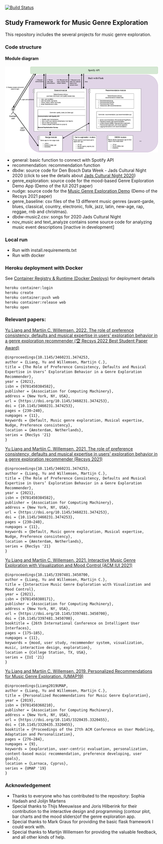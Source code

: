 [![Build Status](https://jenkins.tuneblendr.com/job/argueview-js/job/master/42/badge/icon)](https://jenkins.tuneblendr.com/job/argueview-js/job/master/42/)
## Study Framework for Music Genre Exploration
This repository includes the several projects for music genre exploration.

### Code structure
#### Module diagram
![Module diagram](doc/module_structure.png)
- general: basic function to connect with Spotify API
- recommendation: recommendation function 
- dbdw: source code for Den Bosch Data Week - Jads Cultural Night 2020
  (click to see the details about [Jads Cultural Night 2020](https://www.denbosch.nl/nl/denboschdataweek/dinsdag))
- genre_exploration: source code for the mood-based Genre Exploration Demo App (Demo of the IUI 2021 paper)
- nudge: source code for the 
[Music Genre Exploration Demo](https://music-genre-explore.herokuapp.com/) (Demo of the Recsys 2021 paper)
- genre_baseline: csv files of the 13 different music genres (avant-garde, 
  blues, classical, country, electronic, folk, jazz, latin, new-age, rap, reggae, rnb and christmas).
- dbdw-music2.csv: songs for 2020 Jads Cultural Night
- nov_music and text_analyze contains some source code for analyzing music event descriptions [inactive in development]

### Local run
- Run with install.requirements.txt
- Run with docker

### Heroku deployment with Docker
See [Container Registry & Runtime (Docker Deploys)](https://devcenter.heroku.com/articles/container-registry-and-runtime) for deployment details
```
heroku container:login
heroku create
heroku container:push web
heroku container:release web
heroku open
```

### Relevant papers:
[Yu Liang and Martijn C. Willemsen. 2022. The role of preference consistency, defaults and musical expertise in users’ exploration 
behavior in a genre exploration recommender (🏆 Recsys 2022 Best Student Paper Award)](https://doi.org/10.1145/3460231.3474253)

```
@inproceedings{10.1145/3460231.3474253,
author = {Liang, Yu and Willemsen, Martijn C.},
title = {The Role of Preference Consistency, Defaults and Musical Expertise in Users’ Exploration Behavior in a Genre Exploration Recommender},
year = {2021},
isbn = {9781450384582},
publisher = {Association for Computing Machinery},
address = {New York, NY, USA},
url = {https://doi.org/10.1145/3460231.3474253},
doi = {10.1145/3460231.3474253},
pages = {230–240},
numpages = {11},
keywords = {Default, Music genre exploration, Musical expertise, Nudge, Preference consistency},
location = {Amsterdam, Netherlands},
series = {RecSys '21}
}

```

[Yu Liang and Martijn C. Willemsen. 2021. The role of preference consistency, defaults and musical expertise in users’ exploration 
behavior in a genre exploration recommender (Recsys 2021)](https://doi.org/10.1145/3460231.3474253)

```
@inproceedings{10.1145/3460231.3474253,
author = {Liang, Yu and Willemsen, Martijn C.},
title = {The Role of Preference Consistency, Defaults and Musical Expertise in Users’ Exploration Behavior in a Genre Exploration Recommender},
year = {2021},
isbn = {9781450384582},
publisher = {Association for Computing Machinery},
address = {New York, NY, USA},
url = {https://doi.org/10.1145/3460231.3474253},
doi = {10.1145/3460231.3474253},
pages = {230–240},
numpages = {11},
keywords = {Default, Music genre exploration, Musical expertise, Nudge, Preference consistency},
location = {Amsterdam, Netherlands},
series = {RecSys '21}
}

```

[Yu Liang and Martijn C. Willemsen. 2021. Interactive Music Genre Exploration with Visualization and Mood Control (ACM IUI 2021)](https://dl.acm.org/doi/abs/10.1145/3397481.3450700)
```
@inproceedings{10.1145/3397481.3450700,
author = {Liang, Yu and Willemsen, Martijn C.},
title = {Interactive Music Genre Exploration with Visualization and Mood Control},
year = {2021},
isbn = {9781450380171},
publisher = {Association for Computing Machinery},
address = {New York, NY, USA},
url = {https://doi.org/10.1145/3397481.3450700},
doi = {10.1145/3397481.3450700},
booktitle = {26th International Conference on Intelligent User Interfaces},
pages = {175–185},
numpages = {11},
keywords = {mood, user study, recommender system, visualization, music, interactive design, exploration},
location = {College Station, TX, USA},
series = {IUI '21}
}
```

[Yu Liang and Martijn C. Willemsen. 2019. Personalized 
Recommendations for Music Genre Exploration. (UMAP19)](https://dl.acm.org/doi/abs/10.1145/3320435.3320455)
  ```
  @inproceedings{Liang2019UMAP,
  author = {Liang, Yu and Willemsen, Martijn C.}, 
  title = {Personalized Recommendations for Music Genre Exploration}, 
  year = {2019}, 
  isbn = {9781450360210}, 
  publisher = {Association for Computing Machinery}, 
  address = {New York, NY, USA}, 
  url = {https://doi.org/10.1145/3320435.3320455}, 
  doi = {10.1145/3320435.3320455}, 
  booktitle = {Proceedings of the 27th ACM Conference on User Modeling, Adaptation and Personalization}, 
  pages = {276–284}, 
  numpages = {9}, 
  keywords = {exploration, user-centric evaluation, personalization, content-based music recommendation, preference developing, user goals}, 
  location = {Larnaca, Cyprus}, 
  series = {UMAP '19}
}
```

### Acknowledgement
- Thanks to everyone who has contributed to the repository: Sophia Hadash and Jolijn Martens
- Special thanks to Thijs Meeuwisse and Joris Hilberink for their contribution to the interactive design and programming
(contour plot, bar charts and the mood sliders)of the genre exploration app.
- Special thanks to Mark Graus for providing the basic flask framework I could work with.
- Special thanks to Martijn Willemsen for providing the valuable feedback, and all other kinds of help.

